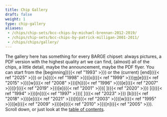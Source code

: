 ```yaml
---
title: Chip Gallery
draft: false
weight: 1
type: chip-gallery
aliases:
 - /chips/chip-sets/bcc-chips-by-michael-brennan-2012-2019/
 - /chips/chip-sets/bcc-chips-by-patrick-milligan-2001-2011/
 - /chips/chips/gallery/
---
```


The gallery here has something for every BARGE chipset: always pictures,
a PDF version with the highest quality art we can find,
(almost) all of the chips, a little detail, maybe the announcement, maybe the
PDF flyer. You can start from the [beginning]({{< ref "1993" >}})
or the (current) [end]({{< ref "2025" >}}) or
[s]({{< ref "1998" >}})[o]({{< ref "1999" >}})[m](2000-qb)[e]({{< ref "2015" >}})[w]({{< ref "2008" >}})[h]({{< ref "1996" >}})[e]({{< ref "2007" >}})[r]({{< ref "2019" >}})[e]({{< ref "2001" >}})[ ]({{< ref "2020" >}})
[i]({{< ref "1994" >}})[n]({{< ref "1997" >}})[ ]({{< ref "2023" >}})
[b]({{< ref "2018" >}})[e]({{< ref "2021" >}})[t]({{< ref "2003" >}})[w]({{< ref "1995" >}})[e]({{< ref "2009" >}})[e]({{< ref "2010" >}})[n]({{< ref "2005" >}}).
Scroll down, or just look at the [table of contents](../toc/).
